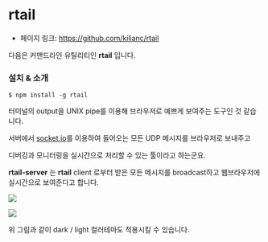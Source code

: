 # rtail

- 페이지 링크: https://github.com/kilianc/rtail


다음은 커맨드라인 유틸리티인 **rtail** 입니다.

### 설치 & 소개


    $ npm install -g rtail

터미널의 output을 UNIX pipe를 이용해 브라우저로 예쁘게 보여주는 도구인 것 같습니다.

서버에서 [socket.io](http://socket.io)를 이용하여 들어오는 모든 UDP 메시지를 브라우저로 보내주고

디버깅과 모니터링을 실시간으로 처리할 수 있는 툴이라고 하는군요.

**rtail-server** 는 **rtail** client 로부터 받은 모든 메시지를 broadcast하고 웹브라우저에 실시간으로 보여준다고 합니다.

![](https://s3.amazonaws.com/rtail/github/dark.png)

![](https://s3.amazonaws.com/rtail/github/light.png)

위 그림과 같이 dark / light 컬러테마도 적용시킬 수 있습니다.
